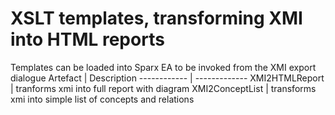 # XSLT templates, transforming XMI into HTML reports
Templates can be loaded into Sparx EA to be invoked from the XMI export dialogue
Artefact | Description
------------ | -------------
XMI2HTMLReport | tranforms xmi into full report with diagram
XMI2ConceptList | transforms xmi into simple list of concepts and relations

